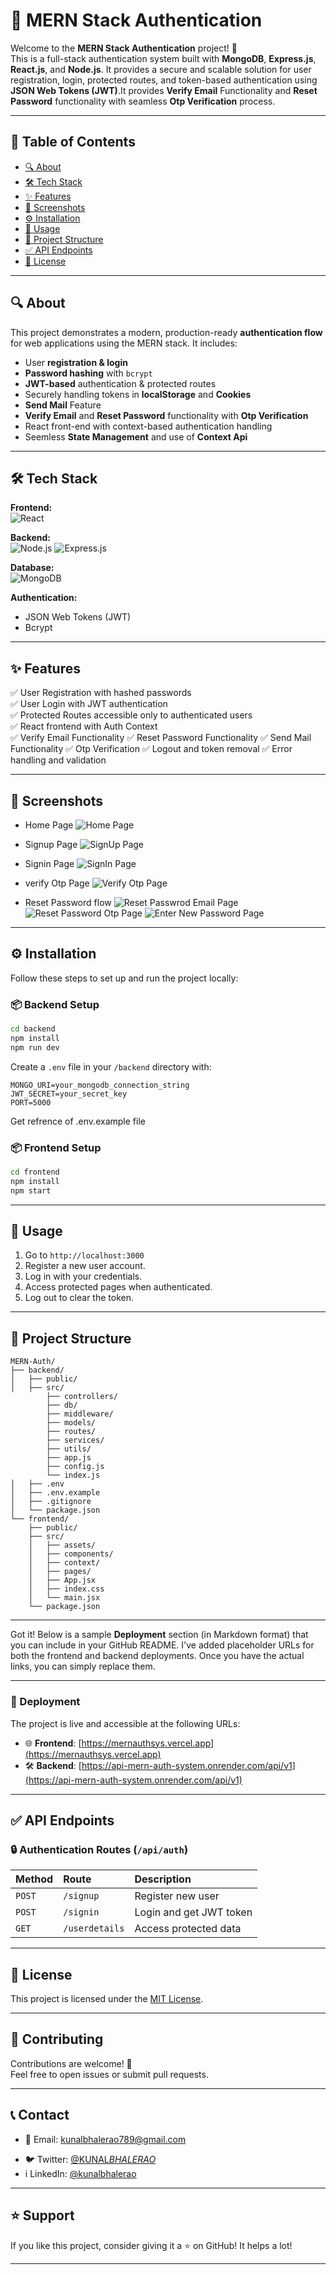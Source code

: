 # 🔐 MERN Stack Authentication

Welcome to the **MERN Stack Authentication** project! 🚀  
This is a full-stack authentication system built with **MongoDB**, **Express.js**, **React.js**, and **Node.js**. It provides a secure and scalable solution for user registration, login, protected routes, and token-based authentication using **JSON Web Tokens (JWT)**.It provides **Verify Email** Functionality and **Reset Password** functionality with seamless **Otp Verification** process.

---

## 📖 Table of Contents

- [🔍 About](#-about)
- [🛠️ Tech Stack](#️-tech-stack)
- [✨ Features](#-features)
- [📸 Screenshots](#-screenshots)
- [⚙️ Installation](#️-installation)
- [📌 Usage](#-usage)
- [📂 Project Structure](#-project-structure)
- [✅ API Endpoints](#-api-endpoints)
- [📄 License](#-license)

---

## 🔍 About

This project demonstrates a modern, production-ready **authentication flow** for web applications using the MERN stack. It includes:

- User **registration & login**
- **Password hashing** with `bcrypt`
- **JWT-based** authentication & protected routes
- Securely handling tokens in **localStorage** and **Cookies**
- **Send Mail** Feature
- **Verify Email** and **Reset Password** functionality with **Otp Verification**
- React front-end with context-based authentication handling
- Seemless **State Management** and use of **Context Api**

---

## 🛠️ Tech Stack

**Frontend:**  
![React](https://img.shields.io/badge/-React-61DAFB?style=for-the-badge&logo=react&logoColor=white)

**Backend:**  
![Node.js](https://img.shields.io/badge/-Node.js-339933?style=for-the-badge&logo=nodedotjs&logoColor=white)
![Express.js](https://img.shields.io/badge/-Express.js-000000?style=for-the-badge&logo=express&logoColor=white)

**Database:**  
![MongoDB](https://img.shields.io/badge/-MongoDB-47A248?style=for-the-badge&logo=mongodb&logoColor=white)

**Authentication:**

- JSON Web Tokens (JWT)
- Bcrypt

---

## ✨ Features

✅ User Registration with hashed passwords  
✅ User Login with JWT authentication  
✅ Protected Routes accessible only to authenticated users  
✅ React frontend with Auth Context  
✅ Verify Email Functionality
✅ Reset Password Functionality
✅ Send Mail Functionality
✅ Otp Verification
✅ Logout and token removal
✅ Error handling and validation

---

## 📸 Screenshots

- Home Page
  ![Home Page](https://github.com/user-attachments/assets/b2e4d068-21b1-4fbe-9809-0e564a8e6dcb)
  
- Signup Page
  ![SignUp Page](https://github.com/user-attachments/assets/04c93d73-c258-424c-b295-3bf348e4b212)

- Signin Page
  ![SignIn Page](https://github.com/user-attachments/assets/5cc4dc24-4f4f-4dc7-a02c-c5394895cff6)

- verify Otp Page
  ![Verify Otp Page](https://github.com/user-attachments/assets/8e516839-dc23-4fc4-a67d-0f306b337eed)

- Reset Password flow
  ![Reset Passwrod Email Page](https://github.com/user-attachments/assets/f06bd391-52bc-401d-a284-3a6934d35fce)
  ![Reset Password Otp Page](https://github.com/user-attachments/assets/2a406f73-2ed3-4d1b-b5df-58374bc9143c)
  ![Enter New Password Page](https://github.com/user-attachments/assets/d76fbef4-b03e-4fd3-b331-6a9af1a0cdc9)

---

## ⚙️ Installation

Follow these steps to set up and run the project locally:

### 📦 Backend Setup

```bash
cd backend
npm install
npm run dev
```

Create a `.env` file in your `/backend` directory with:

```
MONGO_URI=your_mongodb_connection_string
JWT_SECRET=your_secret_key
PORT=5000
```

Get refrence of .env.example file

### 📦 Frontend Setup

```bash
cd frontend
npm install
npm start
```

---

## 📌 Usage

1. Go to `http://localhost:3000`
2. Register a new user account.
3. Log in with your credentials.
4. Access protected pages when authenticated.
5. Log out to clear the token.

---

## 📂 Project Structure

```
MERN-Auth/
├── backend/
│   ├── public/
│   ├── src/
        ├── controllers/
        ├── db/
        ├── middleware/
        ├── models/
        ├── routes/
        ├── services/
        ├── utils/
        ├── app.js
        ├── config.js
        └── index.js
│   ├── .env
│   ├── .env.example
│   ├── .gitignore
│   └── package.json
└── frontend/
    ├── public/
    ├── src/
    │   ├── assets/
    │   ├── components/
    │   ├── context/
    │   ├── pages/
    │   ├── App.jsx
    │   ├── index.css
    │   └── main.jsx
    └── package.json
```

---

Got it! Below is a sample **Deployment** section (in Markdown format) that you can include in your GitHub README. I've added placeholder URLs for both the frontend and backend deployments. Once you have the actual links, you can simply replace them.

---

### 🚀 Deployment

The project is live and accessible at the following URLs:

- 🌐 **Frontend**: [https://mernauthsys.vercel.app](https://mernauthsys.vercel.app)
- 🛠️ **Backend**: [https://api-mern-auth-system.onrender.com/api/v1](https://api-mern-auth-system.onrender.com/api/v1)

---

## ✅ API Endpoints

### 🔒 Authentication Routes (`/api/auth`)

| Method | Route          | Description             |
| :----- | :------------- | :---------------------- |
| `POST` | `/signup`      | Register new user       |
| `POST` | `/signin`      | Login and get JWT token |
| `GET`  | `/userdetails` | Access protected data   |

---

## 📄 License

This project is licensed under the [MIT License](LICENSE).

---

## 🙌 Contributing

Contributions are welcome! 🎉  
Feel free to open issues or submit pull requests.

---

## 📞 Contact

- 📧 Email: kunalbhalerao789@gmail.com
<!-- - 🌐 Portfolio: [yourportfolio.com](https://yourportfolio.com) -->
- 🐦 Twitter: [@KUNAL*BHALERAO*](https://x.com/KUNAL_BHALERAO_)
- i LinkedIn: [@kunalbhalerao](https://www.linkedin.com/in/kunalbhalerao/)

---

## ⭐️ Support

If you like this project, consider giving it a ⭐️ on GitHub! It helps a lot!

---
